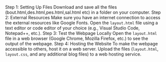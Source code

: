 Step 1: Setting Up Files 
Download and save all the files (bout.html,des.html,pes.html,sal.html etc) in a folder on your computer. 
Step 2: External Resources 
Make sure you have an internet connection to access the external resources like Google Fonts. 
Open the `layout.html` file using a text editor or code editor of your choice (e.g., Visual Studio Code, 
Notepad++, etc.). 
Step 3: Test the Webpage Locally 
Open the `layout.html` file in a web browser (Google Chrome, Mozilla Firefox, etc.) to see the output of 
the webpage. 
Step 4: Hosting the Website 
To make the webpage accessible to others, host it on a web server. 
Upload the files (`layout.html`, `layout.css`, and any additional blog files) to a web hosting service.
